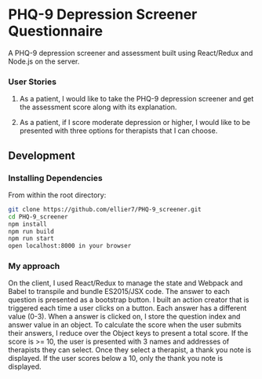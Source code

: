 # PHQ-9 Depression Screener Questionnaire
A PHQ-9 depression screener and assessment built using React/Redux and Node.js on the server.

### User Stories
1) As a patient, I would like to take the PHQ-9 depression screener and get the assessment score along with its explanation.

2) As a patient, if I score moderate depression or higher, I would like to be presented with three options for therapists that I can choose.


## Development

### Installing Dependencies

From within the root directory:

```sh
git clone https://github.com/ellier7/PHQ-9_screener.git
cd PHQ-9_screener
npm install
npm run build
npm run start
open localhost:8000 in your browser
```

### My approach
On the client, I used React/Redux to manage the state and Webpack and Babel to transpile and bundle ES2015/JSX code. The answer to each question is presented as a bootstrap button. I built an action creator that is triggered each time a user clicks on a button. Each answer has a different value (0-3). When a answer is clicked on, I store the question index and answer value in an object. To calculate the score when the user submits their answers, I reduce over the Object keys to present a total score. If the score is >= 10, the user is presented with 3 names and addresses of therapists they can select. Once they select a therapist, a thank you note is displayed. If the user scores below a 10, only the thank you note is displayed.
